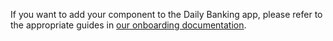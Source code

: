 If you want to add your component to the Daily Banking app, please refer to the appropriate guides in [our onboarding documentation](https://gitlab.ing.net/Platinum/ing-app-daily-banking/wikis/docs/onboarding).